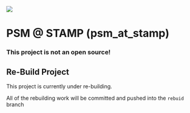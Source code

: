 ![](https://firebasestorage.googleapis.com/v0/b/satitprasarnmit-psm-at-stamp.appspot.com/o/Github%20Assets%2Fgit_logo.png?alt=media&token=dbc39628-447f-4e31-bcf5-ef00a3f0977a)

# PSM @ STAMP (psm_at_stamp)

### This project is not an open source!

## Re-Build Project

This project is currently under re-building.

All of the rebuilding work will be committed and pushed into the `rebuid` branch
